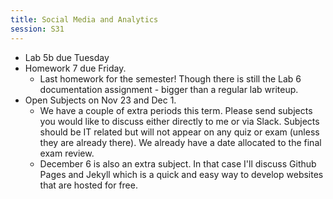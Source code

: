 ```yaml
---
title: Social Media and Analytics
session: S31
---
```


* Lab 5b due Tuesday
* Homework 7 due Friday.
    * Last homework for the semester! Though there is still the Lab 6 documentation assignment - bigger than a regular lab writeup.
* Open Subjects on Nov 23 and Dec 1.
    * We have a couple of extra periods this term. Please send subjects you would like to discuss either directly to me or via Slack. Subjects should be IT related but will not appear on any quiz or exam (unless they are already there). We already have a date allocated to the final exam review.
    * December 6 is also an extra subject. In that case I'll discuss Github Pages and Jekyll which is a quick and easy way to develop websites that are hosted for free.
